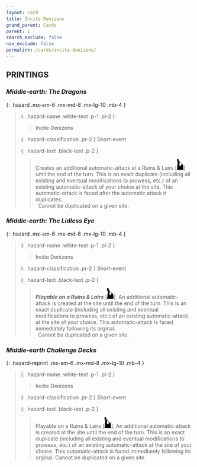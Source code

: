 ```yaml
---
layout: card
title: Incite Denizens
grand_parent: Cards
parent: I
search_exclude: false
nav_exclude: false
permalink: /cards/incite-denizens/
---
```


## PRINTINGS


### _Middle-earth: The Dragons_

{: .hazard .mx-sm-6 .mx-md-8 .mx-lg-10 .mb-4 }
> {: .hazard-name .white-text .p-1 .pl-2 }
> > <div class="hazard-mp"></div>
> > <div class="card-name">Incite Denizens</div>
>
> {: .hazard-classification .pr-2 }
> Short-event
>
> {: .hazard-text .black-text .p-2 }
> > Creates an additional automatic-attack at a Ruins & Lairs \[![](/assets/images/ruinlair.svg)] until the end of the turn. This is an exact duplicate (including all existing and eventual modifications to prowess, etc.) of an existing automatic-attack of your choice at the site. This automatic-attack is faced after the automatic attack it duplicates. <br>&ensp;Cannot be duplicated on a given site. 
>

### _Middle-earth: The Lidless Eye_

{: .hazard .mx-sm-6 .mx-md-8 .mx-lg-10 .mb-4 }
> {: .hazard-name .white-text .p-1 .pl-2 }
> > <div class="hazard-mp"></div>
> > <div class="card-name">Incite Denizens</div>
>
> {: .hazard-classification .pr-2 }
> Short-event
>
> {: .hazard-text .black-text .p-2 }
> > ***Playable on a Ruins & Lairs*** \[![](/assets/images/ruinlair.svg)]. An additional automatic-attack is created at the site until the end of the turn. This is an exact duplicate (including all existing and eventual modifications to prowess, etc.) of an existing automatic-attack at the site of your choice. This automatic-attack is faced immediately following its orginal. <br>&ensp;Cannot be duplicated on a given site. 
>

### _Middle-earth Challenge Decks_

{: .hazard-reprint .mx-sm-6 .mx-md-8 .mx-lg-10 .mb-4 }
> {: .hazard-name .white-text .p-1 .pl-2 }
> > <div class="hazard-mp"></div>
> > <div class="card-name">Incite Denizens</div>
>
> {: .hazard-classification .pr-2 }
> Short-event
>
> {: .hazard-text .black-text .p-2 }
> > Playable on a Ruins & Lairs \[![](/assets/images/ruinlair.svg)]. An additional automatic-attack is created at the site until the end of the turn. This is an exact duplicate (including all existing and eventual modifications to prowess, etc.) of an existing automatic-attack at the site of your choice. This automatic-attack is faced immediately following its orginal. Cannot be duplicated on a given site. 
>
